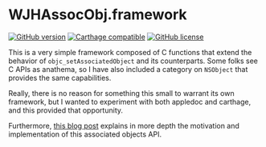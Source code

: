 
# WJHAssocObj.framework

[![GitHub version](https://badge.fury.io/gh/jodyhagins%2FWJHAssocObj.svg)](https://github.com/jodyhagins/WJHAssocObj/releases) [![Carthage compatible](https://img.shields.io/badge/Carthage-compatible-4BC51D.svg?style=flat)](https://github.com/Carthage/Carthage) [![GitHub license](https://img.shields.io/badge/license-MIT-lightgrey.svg)](https://raw.githubusercontent.com/jodyhagins/WJHAssocObj/master/LICENSE.md)

This is a very simple framework composed of C functions that extend the behavior of `objc_setAssociatedObject` and its counterparts.  Some folks see C APIs as anathema, so I have also included a category on `NSObject` that provides the same capabilities.

Really, there is no reason for something this small to warrant its own framework, but I wanted to experiment with both appledoc and carthage, and this provided that opportunity.

Furthermore, [this blog post](http://cocoaandgrits.blogspot.com/2015/08/associated-objects.html) explains in more depth the motivation and implementation of this associated objects API.
